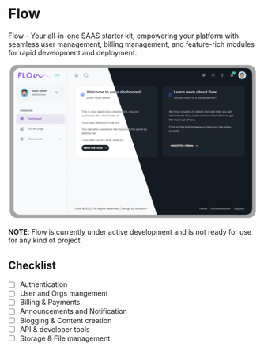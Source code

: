 # Flow

Flow - Your all-in-one SAAS starter kit, empowering your platform with seamless user management, billing management, and feature-rich modules for rapid development and deployment.

<img src="https://raw.githubusercontent.com/ibnsultan/flow/8bbb403b537ca99ff7a602e1dc6eab5802c8d6a1/storage/uploads/brand/banner.svg">

**NOTE**: Flow is currently under active development and is not ready for use for any kind of project


## Checklist

- [ ] Authentication
- [ ] User and Orgs mangement
- [ ] Billing & Payments
- [ ] Announcements and Notification
- [ ] Blogging & Content creation
- [ ] API & developer tools
- [ ] Storage & File management

